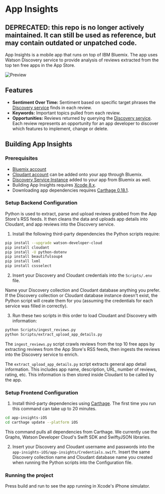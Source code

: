 # App Insights

## DEPRECATED: this repo is no longer actively maintained. It can still be used as reference, but may contain outdated or unpatched code.

App Insights is a mobile app that runs on top of IBM Bluemix. The app uses Watson Discovery service to provide analysis of reviews extracted from the top ten free apps in the App Store.

![Preview](images/app-insights.gif)

## Features

- **Sentiment Over Time:** Sentiment based on specific target phrases the [Discovery service](https://www.ibm.com/watson/developercloud/discovery.html) finds in each review.
- **Keywords:** Important topics pulled from each review.
- **Opportunities:** Reviews returned by querying the [Discovery service](https://www.ibm.com/watson/developercloud/discovery.html). Each review represents an opportunity for an app developer to discover which features to implement, change or delete.

## Building App Insights

### Prerequisites
- [Bluemix account](https://console.ng.bluemix.net/registration/?target=/catalog/services/discovery/)
- [Cloudant account](https://console.ng.bluemix.net/catalog/services/cloudant-nosql-db/) can be added onto your app through Bluemix.
- [Discovery Service Instance](https://developer.ibm.com/sso/bmregistration?target=/catalog/services/discovery/) added to your app from Bluemix as well.
- Building App Insights requires [Xcode 8.x](https://developer.apple.com/xcode/).
- Downloading app dependencies requires [Carthage 0.18.1](https://github.com/Carthage/Carthage?cm_mc_uid=58717655203614676882989&cm_mc_sid_50200000=1495829160).

### Setup Backend Configuration
Python is used to extract, parse and upload reviews grabbed from the App Store's RSS feeds. It then cleans the data and uploads app details into Cloudant, and app reviews into the Discovery service.

1. Install the following third-party dependencies the Python scripts require:

  ```bash
  pip install --upgrade watson-developer-cloud
  pip install cloudant
  pip install -U python-dotenv
  pip install beautifulsoup4
  pip install lxml
  pip install cssselect
  ```

2. Insert your Discovery and Cloudant credentials into the `Scripts/.env` file.

  Name your Discovery collection and Cloudant database anything you prefer. If the Discovery collection or Cloudant database instance doesn't exist, the Python script will create them for you (assuming the credentials for each service was filled in correctly).

3. Run these two scripts in this order to load Cloudant and Discovery with information:

  ```bash
  python Scripts/ingest_reviews.py
  python Scripts/extract_upload_app_details.py
  ```
  The `ingest_reviews.py` script crawls reviews from the top 10 free apps by extracting reviews from the App Store's RSS feeds, then ingests the reviews into the Discovery service to enrich.

  The `extract_upload_app_details.py` script extracts general app detail information. This includes app name, description, URL, number of reviews, rating, etc. This information is then stored inside Cloudant to be called by the app.

### Setup Frontend Configuration

1. Install third-party dependencies using [Carthage](https://github.com/Carthage/Carthage). The first time you run this command can take  up to 20 minutes.

  ```bash
  cd app-insights-iOS
  cd carthage update --platform iOS
  ```

  This command pulls all dependencies from Carthage. We currently use the Graphs, Watson Developer Cloud's Swift SDK and SwiftyJSON libraries.

2. Insert your Discovery and Cloudant username and passwords into the `app-insights-iOS/app-insights/Credentials.swift`. Insert the same Discovery collection name and Cloudant database name you created when running the Python scripts into the Configuration file.   

### Running the project
Press build and run to see the app running in Xcode's iPhone simulator.
